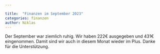 ```yaml
---

title:  "Finanzen im September 2023"
categories: finanzen
author: Niklas
---
```

Der September war ziemlich ruhig. Wir haben 222€ ausgegeben und 431€ eingenommen. Damit sind wir auch in diesem Monat wieder im Plus. Danke für die Unterstützung.
